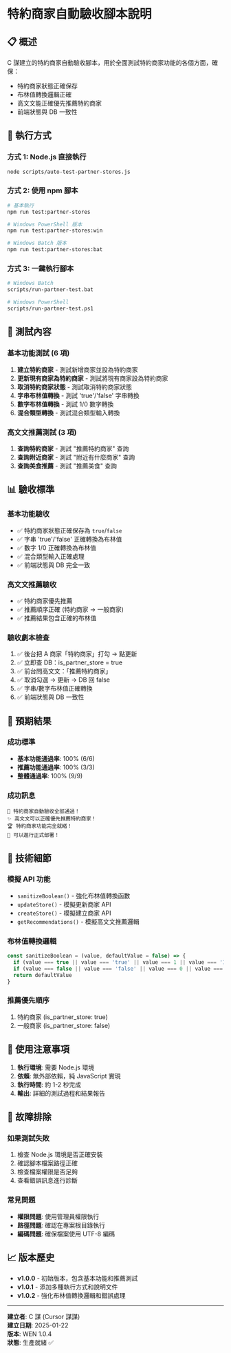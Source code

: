# 特約商家自動驗收腳本說明

## 📋 概述

C 謀建立的特約商家自動驗收腳本，用於全面測試特約商家功能的各個方面，確保：
- 特約商家狀態正確保存
- 布林值轉換邏輯正確
- 高文文能正確優先推薦特約商家
- 前端狀態與 DB 一致性

## 🚀 執行方式

### 方式 1: Node.js 直接執行
```bash
node scripts/auto-test-partner-stores.js
```

### 方式 2: 使用 npm 腳本
```bash
# 基本執行
npm run test:partner-stores

# Windows PowerShell 版本
npm run test:partner-stores:win

# Windows Batch 版本
npm run test:partner-stores:bat
```

### 方式 3: 一鍵執行腳本
```bash
# Windows Batch
scripts/run-partner-test.bat

# Windows PowerShell
scripts/run-partner-test.ps1
```

## 🧪 測試內容

### 基本功能測試 (6 項)
1. **建立特約商家** - 測試新增商家並設為特約商家
2. **更新現有商家為特約商家** - 測試將現有商家設為特約商家
3. **取消特約商家狀態** - 測試取消特約商家狀態
4. **字串布林值轉換** - 測試 'true'/'false' 字串轉換
5. **數字布林值轉換** - 測試 1/0 數字轉換
6. **混合類型轉換** - 測試混合類型輸入轉換

### 高文文推薦測試 (3 項)
1. **查詢特約商家** - 測試 "推薦特約商家" 查詢
2. **查詢附近商家** - 測試 "附近有什麼商家" 查詢
3. **查詢美食推薦** - 測試 "推薦美食" 查詢

## 📊 驗收標準

### 基本功能驗收
- ✅ 特約商家狀態正確保存為 `true`/`false`
- ✅ 字串 'true'/'false' 正確轉換為布林值
- ✅ 數字 1/0 正確轉換為布林值
- ✅ 混合類型輸入正確處理
- ✅ 前端狀態與 DB 完全一致

### 高文文推薦驗收
- ✅ 特約商家優先推薦
- ✅ 推薦順序正確 (特約商家 → 一般商家)
- ✅ 推薦結果包含正確的布林值

### 驗收劇本檢查
1. ✅ 後台把 A 商家「特約商家」打勾 → 點更新
2. ✅ 立即查 DB：is_partner_store = true
3. ✅ 前台問高文文：「推薦特約商家」
4. ✅ 取消勾選 → 更新 → DB 回 false
5. ✅ 字串/數字布林值正確轉換
6. ✅ 前端狀態與 DB 一致性

## 🎯 預期結果

### 成功標準
- **基本功能通過率**: 100% (6/6)
- **推薦功能通過率**: 100% (3/3)
- **整體通過率**: 100% (9/9)

### 成功訊息
```
🎉 特約商家自動驗收全部通過！
✨ 高文文可以正確優先推薦特約商家！
🏆 特約商家功能完全就緒！
🚀 可以進行正式部署！
```

## 🔧 技術細節

### 模擬 API 功能
- `sanitizeBoolean()` - 強化布林值轉換函數
- `updateStore()` - 模擬更新商家 API
- `createStore()` - 模擬建立商家 API
- `getRecommendations()` - 模擬高文文推薦邏輯

### 布林值轉換邏輯
```javascript
const sanitizeBoolean = (value, defaultValue = false) => {
  if (value === true || value === 'true' || value === 1 || value === '1') return true
  if (value === false || value === 'false' || value === 0 || value === '0') return false
  return defaultValue
}
```

### 推薦優先順序
1. 特約商家 (is_partner_store: true)
2. 一般商家 (is_partner_store: false)

## 📝 使用注意事項

1. **執行環境**: 需要 Node.js 環境
2. **依賴**: 無外部依賴，純 JavaScript 實現
3. **執行時間**: 約 1-2 秒完成
4. **輸出**: 詳細的測試過程和結果報告

## 🚨 故障排除

### 如果測試失敗
1. 檢查 Node.js 環境是否正確安裝
2. 確認腳本檔案路徑正確
3. 檢查檔案權限是否足夠
4. 查看錯誤訊息進行診斷

### 常見問題
- **權限問題**: 使用管理員權限執行
- **路徑問題**: 確認在專案根目錄執行
- **編碼問題**: 確保檔案使用 UTF-8 編碼

## 📈 版本歷史

- **v1.0.0** - 初始版本，包含基本功能和推薦測試
- **v1.0.1** - 添加多種執行方式和說明文件
- **v1.0.2** - 強化布林值轉換邏輯和錯誤處理

---

**建立者**: C 謀 (Cursor 謀謀)  
**建立日期**: 2025-01-22  
**版本**: WEN 1.0.4  
**狀態**: 生產就緒 ✅

